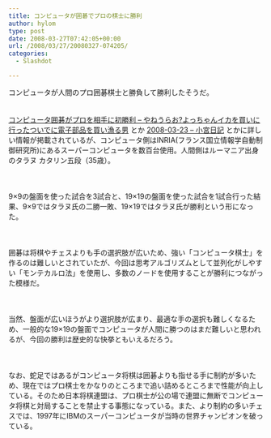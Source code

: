 ```yaml
---
title: コンピュータが囲碁でプロの棋士に勝利
author: hylom
type: post
date: 2008-03-27T07:42:05+00:00
url: /2008/03/27/20080327-074205/
categories:
  - Slashdot

---
```

コンピュータが人間のプロ囲碁棋士と勝負して勝利したそうだ。  
</br>   
  [コンピュータ囲碁がプロを相手に初勝利 &#8211; やねうらお?よっちゃんイカを買いに行ったついでに電子部品を買い漁る男][1] とか   [2008-03-23 &#8211; 小宮日記][2] とかに詳しい情報が掲載されているが、コンピュータ側はINRIA(フランス国立情報学自動制御研究所)にあるスーパーコンピュータを数百台使用。人間側はルーマニア出身のタラヌ カタリン五段（35歳）。</br>  
</br>   
9×9の盤面を使った試合を3試合と、19×19の盤面を使った試合を1試合行った結果、9×9ではタラヌ氏の二勝一敗、19×19ではタラヌ氏が勝利という形になった。</br>  
</br>   
囲碁は将棋やチェスよりも手の選択肢が広いため、強い「コンピュータ棋士」を作るのは難しいとされていたが、今回は思考アルゴリズムとして並列化がしやすい「モンテカルロ法」を使用し、多数のノードを使用することが勝利につながった模様だ。</br>  
</br>   
当然、盤面が広いほうがより選択肢が広まり、最適な手の選択も難しくなるため、一般的な19×19の盤面でコンピュータが人間に勝つのはまだ難しいと思われるが、今回の勝利は歴史的な快挙ともいえるだろう。</br>  
</br>   
なお、蛇足ではあるがコンピュータ将棋は囲碁よりも指せる手に制約が多いため、現在ではプロ棋士をかなりのところまで追い詰めるところまで性能が向上している。そのため日本将棋連盟は、プロ棋士が公の場で連盟に無断でコンピュータ将棋と対局することを禁止する事態になっている。また、より制約の多いチェスでは、1997年にIBMのスーパーコンピュータが当時の世界チャンピオンを破っている。</br>  
</br>  
</br>

 [1]: http://d.hatena.ne.jp/yaneurao/20080326
 [2]: http://d.hatena.ne.jp/mkomiya/20080323
